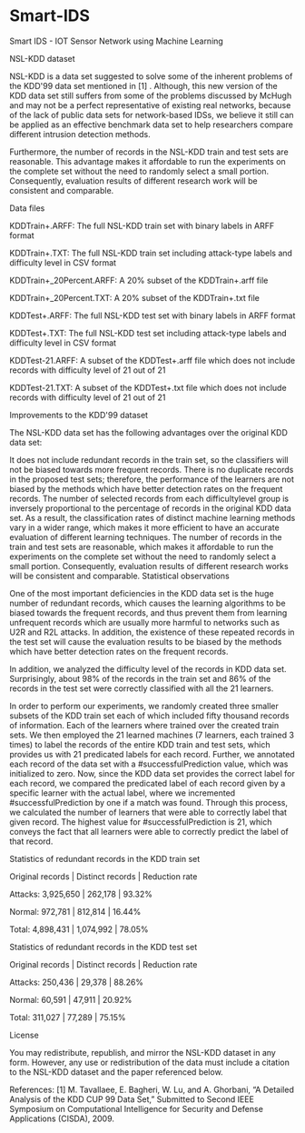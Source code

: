 # Smart-IDS
Smart IDS - IOT Sensor Network using Machine Learning


NSL-KDD dataset

NSL-KDD is a data set suggested to solve some of the inherent problems of the KDD'99 data set mentioned in [1] . Although, this new version of the KDD data set still suffers from some of the problems discussed by McHugh and may not be a perfect representative of existing real networks, because of the lack of public data sets for network-based IDSs, we believe it still can be applied as an effective benchmark data set to help researchers compare different intrusion detection methods.

Furthermore, the number of records in the NSL-KDD train and test sets are reasonable. This advantage makes it affordable to run the experiments on the complete set without the need to randomly select a small portion. Consequently, evaluation results of different research work will be consistent and comparable.

Data files

KDDTrain+.ARFF: The full NSL-KDD train set with binary labels in ARFF format

KDDTrain+.TXT: The full NSL-KDD train set including attack-type labels and difficulty level in CSV format

KDDTrain+_20Percent.ARFF: A 20% subset of the KDDTrain+.arff file

KDDTrain+_20Percent.TXT: A 20% subset of the KDDTrain+.txt file

KDDTest+.ARFF: The full NSL-KDD test set with binary labels in ARFF format

KDDTest+.TXT: The full NSL-KDD test set including attack-type labels and difficulty level in CSV format

KDDTest-21.ARFF: A subset of the KDDTest+.arff file which does not include records with difficulty level of 21 out of 21

KDDTest-21.TXT: A subset of the KDDTest+.txt file which does not include records with difficulty level of 21 out of 21

Improvements to the KDD'99 dataset

The NSL-KDD data set has the following advantages over the original KDD data set:

It does not include redundant records in the train set, so the classifiers will not be biased towards more frequent records.
There is no duplicate records in the proposed test sets; therefore, the performance of the learners are not biased by the methods which have better detection rates on the frequent records.
The number of selected records from each difficultylevel group is inversely proportional to the percentage of records in the original KDD data set. As a result, the classification rates of distinct machine learning methods vary in a wider range, which makes it more efficient to have an accurate evaluation of different learning techniques.
The number of records in the train and test sets are reasonable, which makes it affordable to run the experiments on the complete set without the need to randomly select a small portion. Consequently, evaluation results of different research works will be consistent and comparable.
Statistical observations

One of the most important deficiencies in the KDD data set is the huge number of redundant records, which causes the learning algorithms to be biased towards the frequent records, and thus prevent them from learning unfrequent records which are usually more harmful to networks such as U2R and R2L attacks. In addition, the existence of these repeated records in the test set will cause the evaluation results to be biased by the methods which have better detection rates on the frequent records.

In addition, we analyzed the difficulty level of the records in KDD data set. Surprisingly, about 98% of the records in the train set and 86% of the records in the test set were correctly classified with all the 21 learners.

In order to perform our experiments, we randomly created three smaller subsets of the KDD train set each of which included fifty thousand records of information. Each of the learners where trained over the created train sets. We then employed the 21 learned machines (7 learners, each trained 3 times) to label the records of the entire KDD train and test sets, which provides us with 21 predicated labels for each record. Further, we annotated each record of the data set with a #successfulPrediction value, which was initialized to zero. Now, since the KDD data set provides the correct label for each record, we compared the predicated label of each record given by a specific learner with the actual label, where we incremented #successfulPrediction by one if a match was found. Through this process, we calculated the number of learners that were able to correctly label that given record. The highest value for #successfulPrediction is 21, which conveys the fact that all learners were able to correctly predict the label of that record.

Statistics of redundant records in the KDD train set

Original records | Distinct records | Reduction rate

Attacks: 3,925,650 | 262,178 | 93.32%

Normal: 972,781 | 812,814 | 16.44%

Total: 4,898,431 | 1,074,992 | 78.05%

Statistics of redundant records in the KDD test set

Original records | Distinct records | Reduction rate

Attacks: 250,436 | 29,378 | 88.26%

Normal: 60,591 | 47,911 | 20.92%

Total: 311,027 | 77,289 | 75.15%

License

You may redistribute, republish, and mirror the NSL-KDD dataset in any form. However, any use or redistribution of the data must include a citation to the NSL-KDD dataset and the paper referenced below.

References: [1] M. Tavallaee, E. Bagheri, W. Lu, and A. Ghorbani, “A Detailed Analysis of the KDD CUP 99 Data Set,” Submitted to Second IEEE Symposium on Computational Intelligence for Security and Defense Applications (CISDA), 2009.

